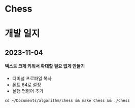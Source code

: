 # Chess


# 개발 일지

## 2023-11-04
#### 텍스트 크게 키워서 확대할 필요 없게 만들기
- 터미널 프로파일 복사
- 폰트 64로 설정
- 실행 명령어 추가
```
cd ~/Documents/algorithm/chess && make Chess && ./Chess
```

